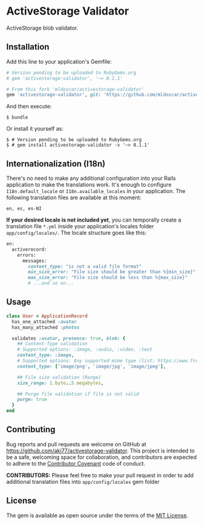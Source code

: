 # ActiveStorage Validator

ActiveStorage blob validator.

## Installation

Add this line to your application's Gemfile:

```ruby
# Version pending to be uploaded to RubyGems.org
# gem 'activestorage-validator', '~> 0.1.1'

# From this fork 'mldoscar/activestorage-validator'
gem 'activestorage-validator', git: 'https://github.com/mldoscar/activestorage-validator', branch: 'master'
```

And then execute:

    $ bundle

Or install it yourself as:

    $ # Version pending to be uploaded to RubyGems.org
    $ # gem install activestorage-validator -v '~> 0.1.1'

## Internationalization (I18n)

There's no need to make any additional configuration into your Rails application to make the translations work. It's enough to configure `I18n.default_locale` or `I18n.available_locales` in your application. The following translation files are available at this moment:

```
en, es, es-NI
```

**If your desired locale is not included yet**, you can temporally create a translation file `*.yml` inside your application's locales folder `app/config/locales/`. The locale structure goes like this:

```ruby
en:
  activerecord:
    errors:
      messages:
        content_type: "is not a valid file format"
        min_size_error: "File size should be greater than %{min_size}"
        max_size_error: "File size should be less than %{max_size}"
        # ...and so on...
```

## Usage

```ruby
class User < ApplicationRecord
  has_one_attached :avatar
  has_many_attached :photos

  validates :avatar, presence: true, blob: {
    ## Content-Type validation
    # Supported options: :image, :audio, :video, :text
    content_type: :image,
    # Supported options: Any supported mime type (list: https://www.freeformatter.com/mime-types-list.html#mime-types-list)
    content_type: ['image/png', 'image/jpg', 'image/jpeg'],

    ## File size validation (Range)
    size_range: 1.byte..5.megabytes,

    ## Purge file validation if file is not valid
    purge: true
  }
end
```

## Contributing

Bug reports and pull requests are welcome on GitHub at https://github.com/aki77/activestorage-validator. This project is intended to be a safe, welcoming space for collaboration, and contributors are expected to adhere to the [Contributor Covenant](http://contributor-covenant.org) code of conduct.

**CONTRIBUTORS:** Please feel free to make your pull request in order to add additional translation files into `app/config/locales` gem folder

## License

The gem is available as open source under the terms of the [MIT License](https://opensource.org/licenses/MIT).
